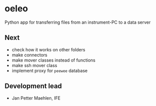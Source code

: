 # oeleo
Python app for transferring files from an instrument-PC to a data server 


## Next
- check how it works on other folders
- make connectors
- make mover classes instead of functions
- make ssh mover class
- implement proxy for `peewee` database



## Development lead
- Jan Petter Maehlen, IFE
